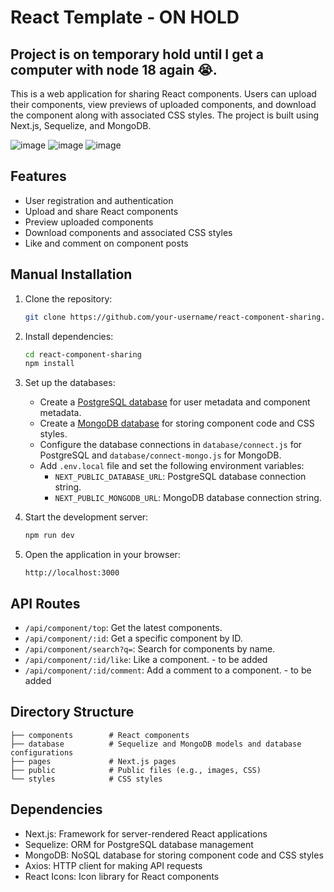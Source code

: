 # React Template - ON HOLD

## Project is on temporary hold until I get a computer with node 18 again 😭.

This is a web application for sharing React components. Users can upload their components, view previews of uploaded components, and download the component along with associated CSS styles. The project is built using Next.js, Sequelize, and MongoDB.

![image](https://github.com/sord-dev/react-templates/assets/75338985/74994950-fcc0-4241-b1e2-21aa7cf850fd)
![image](https://github.com/sord-dev/react-templates/assets/75338985/f503e849-255d-429e-8e51-6b85800d4940)
![image](https://github.com/sord-dev/react-templates/assets/75338985/9b6ec855-6bd1-4895-9430-60dfa44d230a)

## Features

- User registration and authentication
- Upload and share React components
- Preview uploaded components
- Download components and associated CSS styles
- Like and comment on component posts

## Manual Installation

1. Clone the repository:

   ```bash
   git clone https://github.com/your-username/react-component-sharing.git
   ```

2. Install dependencies:

   ```bash
   cd react-component-sharing
   npm install
   ```

3. Set up the databases:

   - Create a [PostgreSQL database](https://customer.elephantsql.com/instance/create) for user metadata and component metadata.
   - Create a [MongoDB database](https://www.mongodb.com/cloud/atlas) for storing component code and CSS styles.
   - Configure the database connections in `database/connect.js` for PostgreSQL and `database/connect-mongo.js` for MongoDB.
   - Add `.env.local` file and set the following environment variables:
     - `NEXT_PUBLIC_DATABASE_URL`: PostgreSQL database connection string.
     - `NEXT_PUBLIC_MONGODB_URL`: MongoDB database connection string.

4. Start the development server:

   ```bash
   npm run dev
   ```

5. Open the application in your browser:

   ```
   http://localhost:3000
   ```

## API Routes

- `/api/component/top`: Get the latest components.
- `/api/component/:id`: Get a specific component by ID.
- `/api/component/search?q=`: Search for components by name.
- `/api/component/:id/like`: Like a component. - to be added
- `/api/component/:id/comment`: Add a comment to a component. - to be added

## Directory Structure

```
├── components        # React components
├── database          # Sequelize and MongoDB models and database configurations
├── pages             # Next.js pages
├── public            # Public files (e.g., images, CSS)
└── styles            # CSS styles
```

## Dependencies

- Next.js: Framework for server-rendered React applications
- Sequelize: ORM for PostgreSQL database management
- MongoDB: NoSQL database for storing component code and CSS styles
- Axios: HTTP client for making API requests
- React Icons: Icon library for React components
